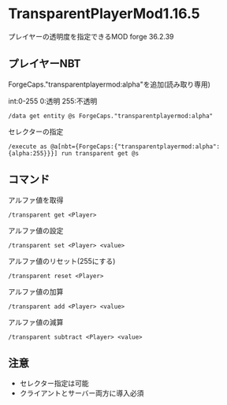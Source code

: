# TransparentPlayerMod1.16.5
プレイヤーの透明度を指定できるMOD
forge 36.2.39

## プレイヤーNBT
ForgeCaps."transparentplayermod:alpha"を追加(読み取り専用)

int:0-255
0:透明
255:不透明
```
/data get entity @s ForgeCaps."transparentplayermod:alpha"
```
セレクターの指定
```
/execute as @a[nbt={ForgeCaps:{"transparentplayermod:alpha":{alpha:255}}}] run transparent get @s
```
## コマンド
アルファ値を取得
```
/transparent get <Player>
```
アルファ値の設定
```
/transparent set <Player> <value>
```
アルファ値のリセット(255にする)
```
/transparent reset <Player>
```
アルファ値の加算
```
/transparent add <Player> <value>
```
アルファ値の減算
```
/transparent subtract <Player> <value>
```

## 注意
- セレクター指定は可能
- クライアントとサーバー両方に導入必須
